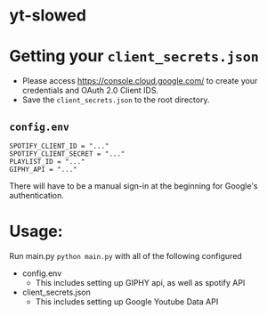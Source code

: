 # yt-slowed

# Getting your `client_secrets.json`
- Please access https://console.cloud.google.com/ to create your credentials and OAuth 2.0 Client IDS.
- Save the `client_secrets.json` to the root directory.

## `config.env`
```
SPOTIFY_CLIENT_ID = "..."
SPOTIFY_CLIENT_SECRET = "..."
PLAYLIST_ID = "..."
GIPHY_API = "..."
```

There will have to be a manual sign-in at the beginning for Google's authentication.

# Usage:

Run main.py `python main.py` with all of the following configured
  - config.env
    - This includes setting up GIPHY api, as well as spotify API
  - client_secrets.json
    - This includes setting up Google Youtube Data API